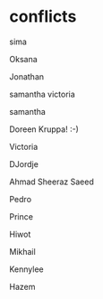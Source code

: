 # conflicts
sima


Oksana


Jonathan

samantha
victoria


samantha

Doreen Kruppa! :-)



Victoria

DJordje 

Ahmad Sheeraz Saeed

Pedro












Prince






Hiwot

Mikhail

Kennylee


Hazem















































































